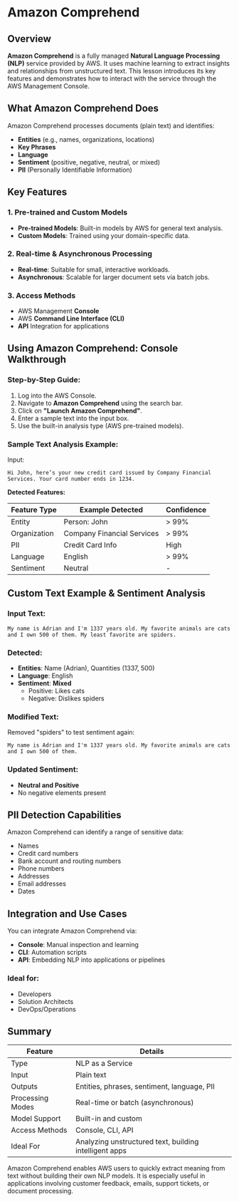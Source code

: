 # Amazon Comprehend

## Overview

**Amazon Comprehend** is a fully managed **Natural Language Processing (NLP)** service provided by AWS. It uses machine learning to extract insights and relationships from unstructured text. This lesson introduces its key features and demonstrates how to interact with the service through the AWS Management Console.

## What Amazon Comprehend Does

Amazon Comprehend processes documents (plain text) and identifies:

- **Entities** (e.g., names, organizations, locations)
- **Key Phrases**
- **Language**
- **Sentiment** (positive, negative, neutral, or mixed)
- **PII** (Personally Identifiable Information)

## Key Features

### 1. **Pre-trained and Custom Models**

- **Pre-trained Models**: Built-in models by AWS for general text analysis.
- **Custom Models**: Trained using your domain-specific data.

### 2. **Real-time & Asynchronous Processing**

- **Real-time**: Suitable for small, interactive workloads.
- **Asynchronous**: Scalable for larger document sets via batch jobs.

### 3. **Access Methods**

- AWS Management **Console**
- AWS **Command Line Interface (CLI)**
- **API** Integration for applications

## Using Amazon Comprehend: Console Walkthrough

### Step-by-Step Guide:

1. Log into the AWS Console.
2. Navigate to **Amazon Comprehend** using the search bar.
3. Click on **"Launch Amazon Comprehend"**.
4. Enter a sample text into the input box.
5. Use the built-in analysis type (AWS pre-trained models).

### Sample Text Analysis Example:

Input:

```
Hi John, here’s your new credit card issued by Company Financial Services. Your card number ends in 1234.
```

**Detected Features:**

| Feature Type | Example Detected           | Confidence |
| ------------ | -------------------------- | ---------- |
| Entity       | Person: John               | > 99%      |
| Organization | Company Financial Services | > 99%      |
| PII          | Credit Card Info           | High       |
| Language     | English                    | > 99%      |
| Sentiment    | Neutral                    | -          |

## Custom Text Example & Sentiment Analysis

### Input Text:

```
My name is Adrian and I'm 1337 years old. My favorite animals are cats and I own 500 of them. My least favorite are spiders.
```

### Detected:

- **Entities**: Name (Adrian), Quantities (1337, 500)
- **Language**: English
- **Sentiment**: **Mixed**
  - Positive: Likes cats
  - Negative: Dislikes spiders

### Modified Text:

Removed "spiders" to test sentiment again:

```
My name is Adrian and I'm 1337 years old. My favorite animals are cats and I own 500 of them.
```

### Updated Sentiment:

- **Neutral and Positive**
- No negative elements present

## PII Detection Capabilities

Amazon Comprehend can identify a range of sensitive data:

- Names
- Credit card numbers
- Bank account and routing numbers
- Phone numbers
- Addresses
- Email addresses
- Dates

## Integration and Use Cases

You can integrate Amazon Comprehend via:

- **Console**: Manual inspection and learning
- **CLI**: Automation scripts
- **API**: Embedding NLP into applications or pipelines

### Ideal for:

- Developers
- Solution Architects
- DevOps/Operations

## Summary

| Feature          | Details                                                |
| ---------------- | ------------------------------------------------------ |
| Type             | NLP as a Service                                       |
| Input            | Plain text                                             |
| Outputs          | Entities, phrases, sentiment, language, PII            |
| Processing Modes | Real-time or batch (asynchronous)                      |
| Model Support    | Built-in and custom                                    |
| Access Methods   | Console, CLI, API                                      |
| Ideal For        | Analyzing unstructured text, building intelligent apps |

Amazon Comprehend enables AWS users to quickly extract meaning from text without building their own NLP models. It is especially useful in applications involving customer feedback, emails, support tickets, or document processing.
